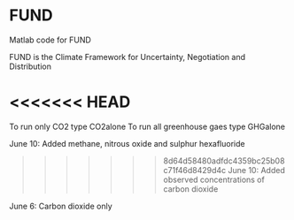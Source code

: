 FUND
====

Matlab code for FUND

FUND is the Climate Framework for Uncertainty, Negotiation and Distribution

<<<<<<< HEAD
=======
To run only CO2 type CO2alone
To run all greenhouse gaes type GHGalone

June 10: Added methane, nitrous oxide and sulphur hexafluoride

>>>>>>> 8d64d58480adfdc4359bc25b08c71f46d8429d4c
June 10: Added observed concentrations of carbon dioxide

June 6: Carbon dioxide only
